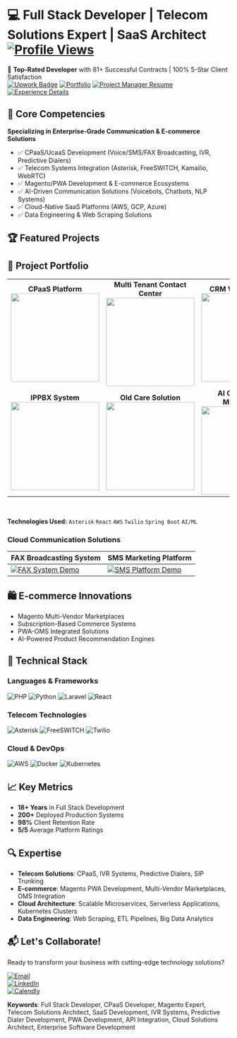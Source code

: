 # 💻 Full Stack Developer | Telecom Solutions Expert | SaaS Architect [![Profile Views](https://komarev.com/ghpvc/?username=business-expert&color=blueviolet)](https://github.com/business-expert)

🌟 **Top-Rated Developer** with 81+ Successful Contracts | 100% 5-Star Client Satisfaction  
[![Upwork Badge](https://img.shields.io/badge/Upwork-Profile-green?logo=upwork)](https://www.upwork.com/freelancers/~010a1bf1b58f492cd6)
[![Portfolio](https://img.shields.io/badge/Video_Portfolio-FF0000?logo=youtube)](https://www.youtube.com/playlist?list=PLWH86ToCKUVPWm_iOdlxSXtmbQzeHjfbi)
[![Project Manager Resume](https://img.shields.io/badge/Resume-Project%20Manager-blue?style=for-the-badge)](project%20manager%20resume.md)
[![Experience Details](https://img.shields.io/badge/Experience-Details-green?style=for-the-badge)](experience-details.md)


## 🚀 Core Competencies
**Specializing in Enterprise-Grade Communication & E-commerce Solutions**
- ✅ CPaaS/UcaaS Development (Voice/SMS/FAX Broadcasting, IVR, Predictive Dialers)
- ✅ Telecom Systems Integration (Asterisk, FreeSWITCH, Kamailio, WebRTC)
- ✅ Magento/PWA Development & E-commerce Ecosystems
- ✅ AI-Driven Communication Solutions (Voicebots, Chatbots, NLP Systems)
- ✅ Cloud-Native SaaS Platforms (AWS, GCP, Azure)
- ✅ Data Engineering & Web Scraping Solutions

## 🏆 Featured Projects
## 🎥 Project Portfolio

<table>
  <!-- First Row -->
  <tr>
    <td align="center" width="33%">
      <strong>CPaaS Platform</strong><br>
      <a href="https://youtu.be/vURwoxzy8G4">
        <img src="https://img.youtube.com/vi/vURwoxzy8G4/0.jpg" width="200">
      </a>
    </td>
    <td align="center" width="33%">
      <strong>Multi Tenant Contact Center</strong><br>
      <a href="https://youtu.be/zbeFOmMcYWo">
        <img src="https://img.youtube.com/vi/zbeFOmMcYWo/0.jpg" width="200">
      </a>
    </td>
    <td align="center" width="33%">
      <strong>CRM With Twilio Call</strong><br>
      <a href="https://youtu.be/jLQdkRz41gs">
        <img src="https://img.youtube.com/vi/jLQdkRz41gs/0.jpg" width="200">
      </a>
    </td>
  </tr>
  
  <!-- Second Row -->
  <tr>
    <td align="center">
      <strong>IPPBX System</strong><br>
      <a href="https://youtu.be/gsEZ1vr_6HA">
        <img src="https://img.youtube.com/vi/gsEZ1vr_6HA/0.jpg" width="200">
      </a>
    </td>
    <td align="center">
      <strong>Old Care Solution</strong><br>
      <a href="https://youtu.be/e-7qOslxjNE">
        <img src="https://img.youtube.com/vi/e-7qOslxjNE/0.jpg" width="200">
      </a>
    </td>
    <td align="center">
      <strong>AI Club Member Management</strong><br>
      <a href="https://youtu.be/jBu1SaZDn4o">
        <img src="https://img.youtube.com/vi/jBu1SaZDn4o/0.jpg" width="200">
      </a>
    </td>
  </tr>
</table>

<br> <!-- Spacing between table and text -->

**Technologies Used:** `Asterisk` `React` `AWS` `Twilio` `Spring Boot` `AI/ML`

### Cloud Communication Solutions
| **FAX Broadcasting System** | **SMS Marketing Platform** |
|-----------------------------|----------------------------|
[![FAX System Demo](https://img.youtube.com/vi/NWt5MTftfWU/0.jpg)](https://youtu.be/NWt5MTftfWU) | [![SMS Platform Demo](https://img.youtube.com/vi/NWt5MTftfWU/0.jpg)](https://youtu.be/NWt5MTftfWU)


## 🛍️ E-commerce Innovations
- Magento Multi-Vendor Marketplaces
- Subscription-Based Commerce Systems
- PWA-OMS Integrated Solutions
- AI-Powered Product Recommendation Engines

## 🔧 Technical Stack

### Languages & Frameworks
![PHP](https://img.shields.io/badge/PHP-Expert-777BB4?logo=php)
![Python](https://img.shields.io/badge/Python-Data_Science-3776AB?logo=python)
![Laravel](https://img.shields.io/badge/Laravel-API_Development-FF2D20?logo=laravel)
![React](https://img.shields.io/badge/React-Frontend-61DAFB?logo=react)

### Telecom Technologies
![Asterisk](https://img.shields.io/badge/Asterisk-IVR_Systems-22B0EB)
![FreeSWITCH](https://img.shields.io/badge/FreeSWITCH-SIP_Servers-22B0EB)
![Twilio](https://img.shields.io/badge/Twilio-SMS_API-F22F46?logo=twilio)

### Cloud & DevOps
![AWS](https://img.shields.io/badge/AWS-EC2/S3-232F3E?logo=amazon-aws)
![Docker](https://img.shields.io/badge/Docker-Containerization-2496ED?logo=docker)
![Kubernetes](https://img.shields.io/badge/Kubernetes-Orchestration-326CE5?logo=kubernetes)

## 📈 Key Metrics
- **18+ Years** in Full Stack Development  
- **200+** Deployed Production Systems  
- **98%** Client Retention Rate  
- **5/5** Average Platform Ratings  

## 🔍 Expertise
- **Telecom Solutions**: CPaaS, IVR Systems, Predictive Dialers, SIP Trunking  
- **E-commerce**: Magento PWA Development, Multi-Vendor Marketplaces, OMS Integration  
- **Cloud Architecture**: Scalable Microservices, Serverless Applications, Kubernetes Clusters  
- **Data Engineering**: Web Scraping, ETL Pipelines, Big Data Analytics  

## 📬 Let's Collaborate!
Ready to transform your business with cutting-edge technology solutions?  

[![Email](https://img.shields.io/badge/Contact_Me-Email-blue?logo=gmail)](mailto:pankaj.weby@email.com)  
[![LinkedIn](https://img.shields.io/badge/Connect-LinkedIn-blue?logo=linkedin)](https://linkedin.com/in/software-projectmanager/)  
[![Calendly](https://img.shields.io/badge/Schedule_Meeting-Calendly-blue)](https://calendly.com/pankaj-weby/)  

**Keywords**: Full Stack Developer, CPaaS Developer, Magento Expert, Telecom Solutions Architect, SaaS Development, IVR Systems, Predictive Dialer Development, PWA Development, API Integration, Cloud Solutions Architect, Enterprise Software Development
